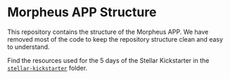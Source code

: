 # Morpheus APP Structure

This repository contains the structure of the Morpheus APP. We have removed most
of the code to keep the repository structure clean and easy to understand.

Find the resources used for the 5 days of the Stellar Kickstarter in the
[`stellar-kickstarter`](./stellar-kickstarter) folder.

